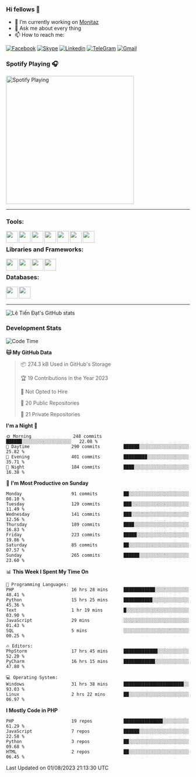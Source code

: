 ### Hi fellows 👋
- 🔭 I’m currently working on [Monitaz](https://monitaz.com/)
- 💬 Ask me about every thing
- 📫 How to reach me:

[![Facebook](https://img.shields.io/badge/Facebook-0000FF?logo=facebook&logoColor=white)](https://www.facebook.com/le.dat155)
[![Skype](https://img.shields.io/badge/Skype-blue?logo=skype&logoColor=white)](https://join.skype.com/invite/lr2sd8ZndbWr)
[![Linkedin](https://img.shields.io/badge/LinkedIn-0A66C2?logo=linkedin)](https://www.linkedin.com/in/ti%E1%BA%BFn-%C4%91%E1%BA%A1t-l%C3%AA-ba267a232/)
[![TeleGram](https://img.shields.io/badge/telegram-EF0EFF?logo=telegram)](https://t.me/subibi1505)
[![Gmail](https://img.shields.io/badge/Gmail-green?logo=gmail)](mailto:tiendat15599.dev@gmail.com)

### Spotify Playing 🎧
[<img src="https://tiendat-spotify.vercel.app/api/spotify" alt="Spotify Playing" width="350" />](https://open.spotify.com/user/21wi7t5t4zyugx5mgetrdo7xa)

---

### Tools:
<img align='left' height="32" width="32" src="https://upload.wikimedia.org/wikipedia/commons/thumb/c/c9/PhpStorm_Icon.svg/2048px-PhpStorm_Icon.svg.png">
<img align='left' height="32" width="32" src="https://upload.wikimedia.org/wikipedia/commons/thumb/1/1d/PyCharm_Icon.svg/1200px-PyCharm_Icon.svg.png">
<img align='left' height="32" width="32" src="https://cdn2.iconfinder.com/data/icons/pack1-baco-flurry-icons-style/512/XAMPP.png">
<img align='left' height="32" width="32" src="https://www.docker.com/wp-content/uploads/2022/03/vertical-logo-monochromatic.png">
<img align='left' height="32" width="32" src="https://www.mamp.info/images/icons/mamp-pro.png">
<img align='left' height="32" width="32" src="https://www.puttygen.com/wp-content/uploads/2019/05/Termius.png">
<img align='left' height="32" width="32" src="https://1475031.s21i.faiusr.com/4/1/ABUIABAEGAAg3dWc8AUoq7a8hAIwgAg4gAg.png">
<br>

### Libraries and Frameworks:
<img align='left' height="32" width="32" src="https://i0.wp.com/phocode.com/wp-content/uploads/2019/11/scrapyLogo.png?fit=300%2C300&ssl=1&w=640">
<img align='left' height="32" width="32" src="https://upload.wikimedia.org/wikipedia/commons/thumb/9/9a/Laravel.svg/985px-Laravel.svg.png">
<img align='left' height="32" width="32" src="https://cdn.worldvectorlogo.com/logos/codeigniter.svg">
<img align='left' height="32" width="32" src="https://upload.wikimedia.org/wikipedia/commons/thumb/e/ea/Zend-framework.svg/2560px-Zend-framework.svg.png">
<br>

### Databases:
<img align='left' height="32" width="32" src="https://download.logo.wine/logo/MySQL/MySQL-Logo.wine.png">
<img align='left' height="32" width="32" src="https://seeklogo.com/images/E/elasticsearch-logo-C75C4578EC-seeklogo.com.png">

<br>
<br>

---
![Lê Tiến Đạt's GitHub stats](https://github-readme-stats-self-iota.vercel.app/api?username=tiendat15599&show_icons=true&theme=tokyonight)
### Development Stats


<!--START_SECTION:waka-->
![Code Time](http://img.shields.io/badge/Code%20Time-340%20hrs%2030%20mins-blue)

**🐱 My GitHub Data** 

> 📦 274.3 kB Used in GitHub's Storage 
 > 
> 🏆 19 Contributions in the Year 2023
 > 
> 🚫 Not Opted to Hire
 > 
> 📜 20 Public Repositories 
 > 
> 🔑 21 Private Repositories 
 > 
**I'm a Night 🦉** 

```text
🌞 Morning                248 commits         ██████░░░░░░░░░░░░░░░░░░░   22.08 % 
🌆 Daytime                290 commits         ██████░░░░░░░░░░░░░░░░░░░   25.82 % 
🌃 Evening                401 commits         █████████░░░░░░░░░░░░░░░░   35.71 % 
🌙 Night                  184 commits         ████░░░░░░░░░░░░░░░░░░░░░   16.38 % 
```
📅 **I'm Most Productive on Sunday** 

```text
Monday                   91 commits          ██░░░░░░░░░░░░░░░░░░░░░░░   08.10 % 
Tuesday                  129 commits         ███░░░░░░░░░░░░░░░░░░░░░░   11.49 % 
Wednesday                141 commits         ███░░░░░░░░░░░░░░░░░░░░░░   12.56 % 
Thursday                 189 commits         ████░░░░░░░░░░░░░░░░░░░░░   16.83 % 
Friday                   223 commits         █████░░░░░░░░░░░░░░░░░░░░   19.86 % 
Saturday                 85 commits          ██░░░░░░░░░░░░░░░░░░░░░░░   07.57 % 
Sunday                   265 commits         ██████░░░░░░░░░░░░░░░░░░░   23.60 % 
```


📊 **This Week I Spent My Time On** 

```text
💬 Programming Languages: 
PHP                      16 hrs 28 mins      ████████████░░░░░░░░░░░░░   48.41 % 
Python                   15 hrs 25 mins      ███████████░░░░░░░░░░░░░░   45.36 % 
Text                     1 hr 19 mins        █░░░░░░░░░░░░░░░░░░░░░░░░   03.90 % 
JavaScript               29 mins             ░░░░░░░░░░░░░░░░░░░░░░░░░   01.43 % 
SQL                      5 mins              ░░░░░░░░░░░░░░░░░░░░░░░░░   00.25 % 

🔥 Editors: 
PhpStorm                 17 hrs 45 mins      █████████████░░░░░░░░░░░░   52.20 % 
PyCharm                  16 hrs 15 mins      ████████████░░░░░░░░░░░░░   47.80 % 

💻 Operating System: 
Windows                  31 hrs 38 mins      ███████████████████████░░   93.03 % 
Linux                    2 hrs 22 mins       ██░░░░░░░░░░░░░░░░░░░░░░░   06.97 % 
```

**I Mostly Code in PHP** 

```text
PHP                      19 repos            ███████████████░░░░░░░░░░   61.29 % 
JavaScript               7 repos             ██████░░░░░░░░░░░░░░░░░░░   22.58 % 
Python                   3 repos             ██░░░░░░░░░░░░░░░░░░░░░░░   09.68 % 
HTML                     2 repos             ██░░░░░░░░░░░░░░░░░░░░░░░   06.45 % 
```




 Last Updated on 01/08/2023 21:13:30 UTC
<!--END_SECTION:waka-->
